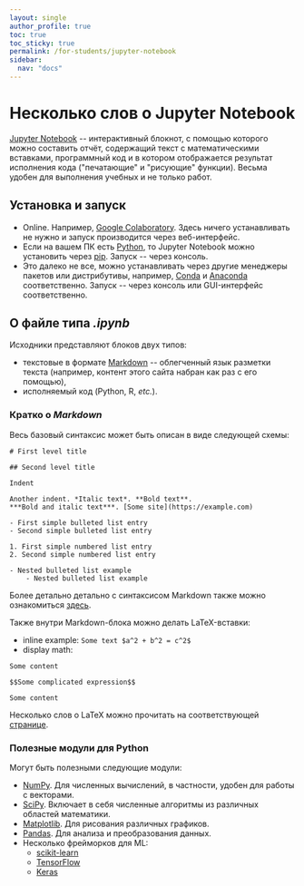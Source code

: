 ```yaml
---
layout: single
author_profile: true
toc: true
toc_sticky: true
permalink: /for-students/jupyter-notebook
sidebar:
  nav: "docs"
---
```


<script type="text/javascript" async
  src="https://cdn.mathjax.org/mathjax/latest/MathJax.js?config=TeX-MML-AM_CHTML">
</script>

# Несколько слов о Jupyter Notebook

[Jupyter Notebook](https://jupyter.org/) -- интерактивный блокнот, с помощью которого можно составить отчёт,
содержащий текст с математическими вставками, программный код и в котором отображается результат исполнения кода
("печатающие" и "рисующие" функции). Весьма удобен для выполнения учебных и не только работ.

## Установка и запуск

 - Online. Например, [Google Colaboratory](https://colab.google/). Здесь ничего устанавливать не нужно
и запуск производится через веб-интерфейс.
 - Если на вашем ПК есть [Python](https://python.org), то Jupyter Notebook можно установить через
[pip](https://pypi.org/project/pip/). Запуск -- через консоль.
 - Это далеко не все, можно устанавливать через другие менеджеры пакетов или дистрибутивы, например,
 [Conda](https://docs.conda.io/en/latest/) и [Anaconda](https://www.anaconda.com/) соответственно. Запуск --
через консоль или GUI-интерфейс соответственно.

## О файле типа *.ipynb*

Исходники представляют блоков двух типов:

- текстовые в формате [Markdown](https://daringfireball.net/projects/markdown/) --
облегченный язык разметки текста (например, контент этого сайта набран как раз с его помощью),
- исполняемый код (Python, R, *etc.*).


### Кратко о *Markdown*

Весь базовый синтаксис может быть описан в виде следующей схемы:

```
# First level title

## Second level title

Indent

Another indent. *Italic text*. **Bold text**.
***Bold and italic text***. [Some site](https://example.com)

- First simple bulleted list entry
- Second simple bulleted list entry

1. First simple numbered list entry
2. Second simple numbered list entry

- Nested bulleted list example
    - Nested bulleted list example
```

Более детально детально с синтаксисом Markdown также можно ознакомиться [здесь](https://www.markdownguide.org/).

Также внутри Markdown-блока можно делать LaTeX-вставки:

- inline example: `Some text $a^2 + b^2 = c^2$`
- display math:

```
Some content

$$Some complicated expression$$

Some content
```

Несколько слов о LaTeX можно прочитать на соответствующей [странице](/for-students/latex).

### Полезные модули для Python

Могут быть полезными следующие модули:

- [NumPy](https://numpy.org/). Для численных вычислений, в частности, удобен для работы с векторами.
- [SciPy](https://scipy.org/). Включает в себя численные алгоритмы из различных областей математики.
- [Matplotlib](https://matplotlib.org/). Для рисования различных графиков.
- [Pandas](https://pandas.pydata.org/). Для анализа и преобразования данных.
- Несколько фрейморков для ML:
    - [scikit-learn](https://scikit-learn.org/stable/)
    - [TensorFlow](https://www.tensorflow.org/)
    - [Keras](https://keras.io/)